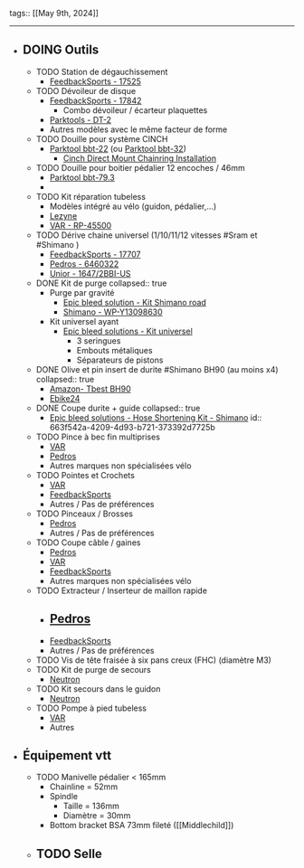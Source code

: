 tags:: 
[[May 9th, 2024]]
***

- ## DOING Outils
	- TODO Station de dégauchissement
		- [FeedbackSports - 17525](https://feedbacksports.com/products/pro-truing-stand-2-0?pr_prod_strat=pinned&pr_rec_id=b427248b0&pr_rec_pid=8143802695978&pr_ref_pid=8229454020906&pr_seq=uniform&variant=44400748233002)
	- TODO Dévoileur de disque
		- [FeedbackSports - 17842](https://feedbacksports.com/products/rotor-truing-fork-2-0-disc-brake-tool?pr_prod_strat=jac&pr_rec_id=52de679a0&pr_rec_pid=8229454020906&pr_ref_pid=8229452579114&pr_seq=uniform&variant=44803558736170)
			- Combo dévoileur / écarteur plaquettes
		- [Parktools - DT-2](https://www.parktool.com/en-us/product/rotor-truing-fork-dt-2)
		- Autres modèles avec le même facteur de forme
	- TODO Douille pour système CINCH
		- [Parktool bbt-22](https://www.parktool.com/en-int/product/bottom-bracket-tool-bbt-22) (ou [Parktool bbt-32](https://www.parktool.com/en-us/product/bottom-bracket-tool-bbt-32))
			- [Cinch Direct Mount Chainring Installation](https://www.raceface.com/blogs/support/race-face-cinch-chainring-spider-install)
	- TODO Douille pour boitier pédalier 12 encoches / 46mm
		- [Parktool bbt-79.3](https://www.parktool.com/en-us/product/bottom-bracket-tool-12-notch-bbt-79-3)
		-
	- TODO Kit réparation tubeless
		- Modèles intégré au vélo (guidon, pédalier,...)
		- [Lezyne](https://ride.lezyne.com/products/tubeless-kit)
		- [VAR - RP-45500](https://www.vartools.com/kit-de-reparation-tubeless-c2x36004177)
	- TODO  Dérive chaine universel (1/10/11/12 vitesses #Sram et #Shimano )
		- [FeedbackSports - 17707](https://feedbacksports.com/products/chain-tool-3-0?variant=44803556376874)
		- [Pedros - 6460322](https://pedroseurope.eu/fr/products/shop-chain-tool-1-2?pr_prod_strat=e5_desc&pr_rec_id=c25cc796b&pr_rec_pid=6727764148286&pr_ref_pid=464948723743&pr_seq=uniform)
		- [Unior - 1647/2BBI-US](https://uniortools.com/eng/product/1647-2BBI-US-master-chain-tool#946260)
	- DONE Kit de purge
	  collapsed:: true
		- Purge par gravité
			- [Epic bleed solution - Kit Shimano road](https://epicbleedsolutions.com/products/shimano-road-disc-brake-bleed-kit?_pos=3&_sid=c4ce17aca&_ss=r)
			- [Shimano - WP-Y13098630](https://bike.shimano.com/en-EU/product/service-upgradeparts/shimano/WP-Y13098630.html)
		- Kit universel ayant
			- [Epic bleed solutions - Kit universel](https://epicbleedsolutions.com/products/universal-bleed-kit?_pos=1&_psq=Univer&_ss=e&_v=1.0&variant=30375397261386)
				- 3 seringues
				- Embouts métaliques
				- Séparateurs de pistons
	- DONE Olive et pin insert de durite #Shimano BH90 (au moins x4)
	  collapsed:: true
		- [Amazon- Tbest BH90](https://www.amazon.fr/gp/aw/d/B07KK7RXX2/ref=ox_sc_act_image_3?smid=AW2G4RF3QSO4M&psc=1)
		- [Ebike24](https://www.ebike24.fr/shimano-olive-connecteur-durite-frein-sm-bh90)
	- DONE Coupe durite + guide
	  collapsed:: true
		- [Epic bleed solutions - Hose Shortening Kit - Shimano](https://epicbleedsolutions.com/products/hose-shortening-kit-shimano?variant=43709505306867)
		  id:: 663f542a-4209-4d93-b721-373392d7725b
	- TODO Pince à bec fin multiprises
		- [VAR](https://www.vartools.com/pince-a-becs-fins-c2x36003721)
		- [Pedros](https://pedroseurope.eu/fr/products/needle-nose-pliers?_pos=2&_psq=pince&_ss=e&_v=1.0)
		- Autres marques non spécialisées vélo
	- TODO Pointes et Crochets
		- [VAR](https://www.vartools.com/jeu-de-4-pointes-et-crochets-c2x36003746)
		- [FeedbackSports](https://feedbacksports.com/collections/bike-tools-and-tool-kits/products/dual-sided-utility-pick?variant=44803543400746)
		- Autres / Pas de préférences
	- TODO Pinceaux / Brosses
		- [Pedros](https://pedroseurope.eu/fr/products/pro-brush-kit-1?_pos=4&_psq=pinc&_ss=e&_v=1.0)
		- Autres / Pas de préférences
	- TODO Coupe câble / gaines
		- [Pedros](https://pedroseurope.eu/fr/products/cable-cutter-1?_pos=1&_psq=coupe&_ss=e&_v=1.0)
		- [VAR](https://www.vartools.com/pince-coupe-cables-et-gaines-sur-carte-c2x36003813)
		- [FeedbackSports](https://feedbacksports.com/products/cable-and-housing-cutter?variant=44803543564586)
		- Autres marques non spécialisées vélo
	- TODO Extracteur / Inserteur de maillon rapide
		- [Pedros](https://pedroseurope.eu/fr/products/quick-link-pliers?_pos=1&_psq=quick&_ss=e&_v=1.0)
			-
		- [FeedbackSports](https://feedbacksports.com/collections/bike-tools-and-tool-kits/products/chain-master-link-pliers?variant=44803556344106)
		- Autres / Pas de préférences
	- TODO Vis de tête fraisée à six pans creux (FHC) (diamètre M3)
	- TODO Kit de purge de secours
		- [Neutron](https://www.neutroncomponents.com/emergency-bleed-kit)
	- TODO Kit secours dans le guidon
		- [Neutron](https://www.neutroncomponents.com/oh-sh-t-kit)
	- TODO Pompe à pied tubeless
		- [VAR](https://www.vartools.com/pompe-a-pied-magnum-air-force-pour-tubeless-c2x36004190)
		- Autres
- ## Équipement vtt
	- TODO Manivelle pédalier < 165mm
		- Chainline = 52mm
		- Spindle
			- Taille = 136mm
			- Diamètre = 30mm
		- Bottom bracket BSA 73mm fileté ([[Middlechild]])
	- TODO Selle
		-